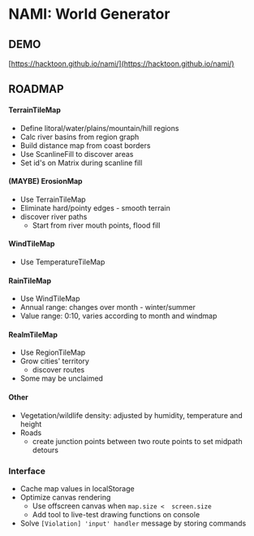# NAMI: World Generator


## DEMO

[https://hacktoon.github.io/nami/](https://hacktoon.github.io/nami/)


## ROADMAP
#### TerrainTileMap
- Define litoral/water/plains/mountain/hill regions
- Calc river basins from region graph
- Build distance map from coast borders
- Use ScanlineFill to discover areas
- Set id's on Matrix during scanline fill

#### (MAYBE) ErosionMap
- Use TerrainTileMap
- Eliminate hard/pointy edges - smooth terrain
- discover river paths
  - Start from river mouth points, flood fill

#### WindTileMap
- Use TemperatureTileMap

#### RainTileMap
- Use WindTileMap
- Annual range: changes over month - winter/summer
- Value range: 0:10, varies according to month and windmap

#### RealmTileMap
- Use RegionTileMap
- Grow cities' territory
  - discover routes
- Some may be unclaimed

#### Other
- Vegetation/wildlife density: adjusted by humidity, temperature and height
- Roads
  - create junction points between two route points to set midpath detours

### Interface
- Cache map values in localStorage
- Optimize canvas rendering
  - Use offscreen canvas when `map.size <  screen.size`
  - Add tool to live-test drawing functions on console
- Solve `[Violation] 'input' handler` message by storing commands
